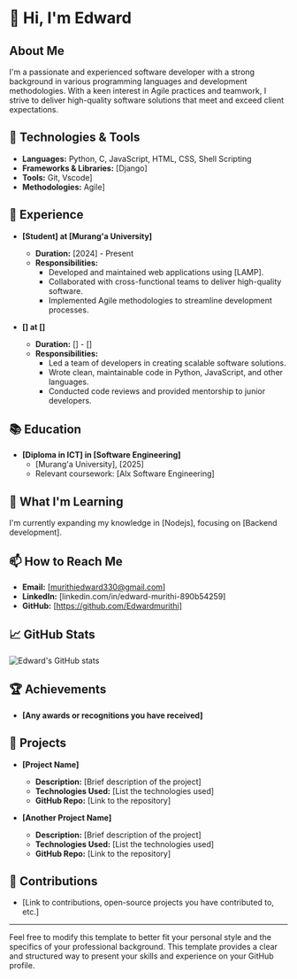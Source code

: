 # 👋 Hi, I'm Edward

## About Me
I'm a passionate and experienced software developer with a strong background in various programming languages and development methodologies. With a keen interest in Agile practices and teamwork, I strive to deliver high-quality software solutions that meet and exceed client expectations.

## 🔧 Technologies & Tools

- **Languages:** Python, C, JavaScript, HTML, CSS, Shell Scripting
- **Frameworks & Libraries:** [Django]
- **Tools:** Git, Vscode]
- **Methodologies:** Agile]

## 🚀 Experience

- **[Student] at [Murang'a University]**
  - **Duration:** [2024] - Present
  - **Responsibilities:**
    - Developed and maintained web applications using [LAMP].
    - Collaborated with cross-functional teams to deliver high-quality software.
    - Implemented Agile methodologies to streamline development processes.

- **[] at []**
  - **Duration:** [] - []
  - **Responsibilities:**
    - Led a team of developers in creating scalable software solutions.
    - Wrote clean, maintainable code in Python, JavaScript, and other languages.
    - Conducted code reviews and provided mentorship to junior developers.

## 📚 Education

- **[Diploma in ICT] in [Software Engineering]**
  - [Murang'a University], [2025]
  - Relevant coursework: [Alx Software Engineering]

## 🌱 What I'm Learning

I'm currently expanding my knowledge in [Nodejs], focusing on [Backend development].

## 📫 How to Reach Me

- **Email:** [murithiedward330@gmail.com]
- **LinkedIn:** [linkedin.com/in/edward-murithi-890b54259]
- **GitHub:** [https://github.com/Edwardmurithi]

## 📈 GitHub Stats

![Edward's GitHub stats](https://github-readme-stats.vercel.app/api?username=your-github-username&show_icons=true&theme=radical)

## 🏆 Achievements

- **[Any awards or recognitions you have received]**

## 🔗 Projects

- **[Project Name]**
  - **Description:** [Brief description of the project]
  - **Technologies Used:** [List the technologies used]
  - **GitHub Repo:** [Link to the repository]

- **[Another Project Name]**
  - **Description:** [Brief description of the project]
  - **Technologies Used:** [List the technologies used]
  - **GitHub Repo:** [Link to the repository]

## 🤝 Contributions

- [Link to contributions, open-source projects you have contributed to, etc.]

---

Feel free to modify this template to better fit your personal style and the specifics of your professional background. This template provides a clear and structured way to present your skills and experience on your GitHub profile.
